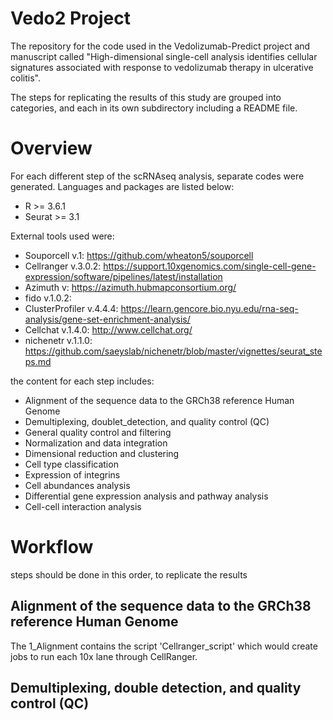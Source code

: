 # Vedo2 Project

The repository for the code used in the Vedolizumab-Predict project and manuscript called "High-dimensional single-cell analysis identifies cellular signatures associated with response to vedolizumab therapy in ulcerative colitis".

The steps for replicating the results of this study are grouped into categories, and each in its own subdirectory including a README file.

# Overview 

For each different step of the scRNAseq analysis, separate codes were generated. Languages and packages are listed below: 

- R >= 3.6.1
- Seurat >= 3.1


External tools used were:

- Souporcell v.1: https://github.com/wheaton5/souporcell
- Cellranger v.3.0.2: https://support.10xgenomics.com/single-cell-gene-expression/software/pipelines/latest/installation
- Azimuth v: https://azimuth.hubmapconsortium.org/
- fido v.1.0.2:
- ClusterProfiler v.4.4.4: https://learn.gencore.bio.nyu.edu/rna-seq-analysis/gene-set-enrichment-analysis/
- Cellchat v.1.4.0: http://www.cellchat.org/
- nichenetr v.1.1.0: https://github.com/saeyslab/nichenetr/blob/master/vignettes/seurat_steps.md


the content for each step includes:

-   Alignment of the sequence data to the GRCh38 reference Human Genome
-   Demultiplexing, doublet_detection, and quality control (QC) 
-   General quality control and filtering
-   Normalization and data integration
-   Dimensional reduction and clustering
-   Cell type classification
-   Expression of integrins
-   Cell abundances analysis
-   Differential gene expression analysis and pathway analysis
-   Cell-cell interaction analysis

# Workflow

steps should be done in this order, to replicate the results

## Alignment of the sequence data to the GRCh38 reference Human Genome

The 1_Alignment contains the script 'Cellranger_script' which would create jobs to run each 10x lane through CellRanger.

## Demultiplexing, double detection, and quality control (QC)

